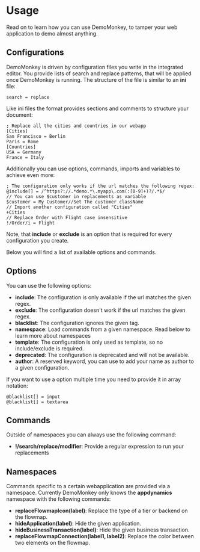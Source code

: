 # Usage

Read on to learn how you can use DemoMonkey, to tamper your web application to demo almost anything.

## Configurations

DemoMonkey is driven by configuration files you write in the integrated editor. You provide lists of search and replace patterns, that will be applied once DemoMonkey is running. The structure of the file is similar to an **ini** file:

```
search = replace
```

Like ini files the format provides sections and comments to structure your document:

```
; Replace all the cities and countries in our webapp
[Cities]
San Francisco = Berlin
Paris = Rome
[Countries]
USA = Germany
France = Italy
```

Additionally you can use options, commands, imports and variables to achieve even more:

```
; The configuration only works if the url matches the following regex:
@include[] = /^https?://.*demo.*\.myapp\.com(:[0-9]+)?/.*$/
// You can use $customer in replacements as variable
$customer = My Customer//Set The customer className
// Import another configuration called "Cities"
+Cities
// Replace Order with Flight case insensitive
!/Order/i = Flight
```

Note, that **include** or **exclude** is an option that is required for every configuration you create.

Below you will find a list of available options and commands.

## Options

You can use the following options:

- **include**: The configuration is only available if the url matches the given regex.
- **exclude**: The configuration doesn't work if the url matches the given regex.
- **blacklist**: The configuration ignores the given tag.
- **namespace**: Load commands from a given namespace. Read below to learn more about namespaces
- **template**: The configuration is only used as template, so no include/exclude is required.
- **deprecated**: The configuration is deprecated and will not be available.
- **author**: A reserved keyword, you can use to add your name as author to a given configuration.

If you want to use a option multiple time you need to provide it in array notation:

```
@blacklist[] = input
@blacklist[] = textarea
```

## Commands

Outside of namespaces you can always use the following command:

- **!/search/replace/modifier**: Provide a regular expression to run your replacements

## Namespaces

Commands specific to a certain webapplication are provided via a namespace. Currently DemoMonkey only knows the **appdynamics** namespace with the following commands:

- **replaceFlowmapIcon(label)**: Replace the type of a tier or backend on the flowmap.
- **hideApplication(label)**: Hide the given application.
- **hideBusinessTransaction(label)**: Hide the given business transaction.
- **replaceFlowmapConnection(label1, label2)**: Replace the color between two elements on the flowmap.
